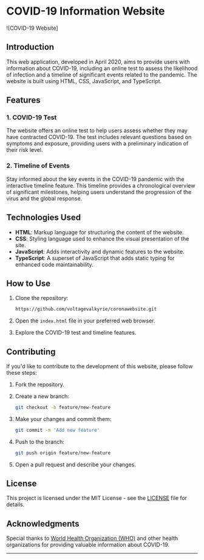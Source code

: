 # COVID-19 Information Website

![COVID-19 Website]

## Introduction

This web application, developed in April 2020, aims to provide users with information about COVID-19, including an online test to assess the likelihood of infection and a timeline of significant events related to the pandemic. The website is built using HTML, CSS, JavaScript, and TypeScript.

## Features

### 1. COVID-19 Test

The website offers an online test to help users assess whether they may have contracted COVID-19. The test includes relevant questions based on symptoms and exposure, providing users with a preliminary indication of their risk level.

### 2. Timeline of Events

Stay informed about the key events in the COVID-19 pandemic with the interactive timeline feature. This timeline provides a chronological overview of significant milestones, helping users understand the progression of the virus and the global response.

## Technologies Used

- **HTML**: Markup language for structuring the content of the website.
- **CSS**: Styling language used to enhance the visual presentation of the site.
- **JavaScript**: Adds interactivity and dynamic features to the website.
- **TypeScript**: A superset of JavaScript that adds static typing for enhanced code maintainability.

## How to Use

1. Clone the repository:

    ```bash
    https://github.com/voltagevalkyrie/coronawebsite.git
    ```

2. Open the `index.html` file in your preferred web browser.

3. Explore the COVID-19 test and timeline features.

## Contributing

If you'd like to contribute to the development of this website, please follow these steps:

1. Fork the repository.

2. Create a new branch:

    ```bash
    git checkout -b feature/new-feature
    ```

3. Make your changes and commit them:

    ```bash
    git commit -m 'Add new feature'
    ```

4. Push to the branch:

    ```bash
    git push origin feature/new-feature
    ```

5. Open a pull request and describe your changes.

## License

This project is licensed under the MIT License - see the [LICENSE](LICENSE) file for details.

## Acknowledgments

Special thanks to [World Health Organization (WHO)](https://www.who.int/) and other health organizations for providing valuable information about COVID-19.

---

